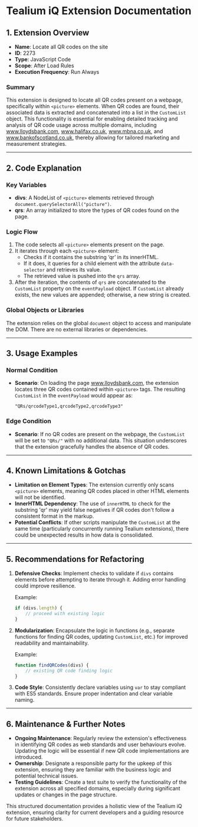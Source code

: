 # Tealium iQ Extension Documentation

## 1. Extension Overview

- **Name**: Locate all QR codes on the site
- **ID**: 2273
- **Type**: JavaScript Code
- **Scope**: After Load Rules
- **Execution Frequency**: Run Always

### Summary
This extension is designed to locate all QR codes present on a webpage, specifically within `<picture>` elements. When QR codes are found, their associated data is extracted and concatenated into a list in the `CustomList` object. This functionality is essential for enabling detailed tracking and analysis of QR code usage across multiple domains, including www.lloydsbank.com, www.halifax.co.uk, www.mbna.co.uk, and www.bankofscotland.co.uk, thereby allowing for tailored marketing and measurement strategies.

---

## 2. Code Explanation

### Key Variables
- **divs**: A NodeList of `<picture>` elements retrieved through `document.querySelectorAll("picture")`.
- **qrs**: An array initialized to store the types of QR codes found on the page.

### Logic Flow
1. The code selects all `<picture>` elements present on the page.
2. It iterates through each `<picture>` element:
   - Checks if it contains the substring ‘qr’ in its innerHTML.
   - If it does, it queries for a child element with the attribute `data-selector` and retrieves its value.
   - The retrieved value is pushed into the `qrs` array.
3. After the iteration, the contents of `qrs` are concatenated to the `CustomList` property on the `eventPayload` object. If `CustomList` already exists, the new values are appended; otherwise, a new string is created.

### Global Objects or Libraries
The extension relies on the global `document` object to access and manipulate the DOM. There are no external libraries or dependencies.

---

## 3. Usage Examples

### Normal Condition
- **Scenario**: On loading the page www.lloydsbank.com, the extension locates three QR codes contained within `<picture>` tags. The resulting `CustomList` in the `eventPayload` would appear as:
  ```
  "QRs/qrcodeType1,qrcodeType2,qrcodeType3"
  ```

### Edge Condition
- **Scenario**: If no QR codes are present on the webpage, the `CustomList` will be set to `"QRs/"` with no additional data. This situation underscores that the extension gracefully handles the absence of QR codes.

---

## 4. Known Limitations & Gotchas

- **Limitation on Element Types**: The extension currently only scans `<picture>` elements, meaning QR codes placed in other HTML elements will not be identified.
- **InnerHTML Dependency**: The use of `innerHTML` to check for the substring 'qr' may yield false negatives if QR codes don't follow a consistent format in the markup.
- **Potential Conflicts**: If other scripts manipulate the `CustomList` at the same time (particularly concurrently running Tealium extensions), there could be unexpected results in how data is consolidated.

---

## 5. Recommendations for Refactoring

1. **Defensive Checks**: Implement checks to validate if `divs` contains elements before attempting to iterate through it. Adding error handling could improve resilience.
   
   Example:
   ```javascript
   if (divs.length) {
       // proceed with existing logic
   }
   ```

2. **Modularization**: Encapsulate the logic in functions (e.g., separate functions for finding QR codes, updating `CustomList`, etc.) for improved readability and maintainability.

   Example:
   ```javascript
   function findQRCodes(divs) {
       // existing QR code finding logic
   }
   ```

3. **Code Style**: Consistently declare variables using `var` to stay compliant with ES5 standards. Ensure proper indentation and clear variable naming.

---

## 6. Maintenance & Further Notes

- **Ongoing Maintenance**: Regularly review the extension's effectiveness in identifying QR codes as web standards and user behaviours evolve. Updating the logic will be essential if new QR code implementations are introduced.
- **Ownership**: Designate a responsible party for the upkeep of this extension, ensuring they are familiar with the business logic and potential technical issues.
- **Testing Guidelines**: Create a test suite to verify the functionality of the extension across all specified domains, especially during significant updates or changes in the page structure.

This structured documentation provides a holistic view of the Tealium iQ extension, ensuring clarity for current developers and a guiding resource for future stakeholders.